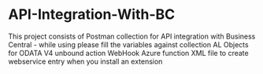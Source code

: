# API-Integration-With-BC
This project consists of 
Postman collection for API integration with Business Central - while using please fill the variables against collection
AL Objects for ODATA V4 unbound action
WebHook Azure function
XML file to create webservice entry when you install an extension
